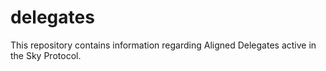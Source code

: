 # delegates

This repository contains information regarding Aligned Delegates active in the Sky Protocol.